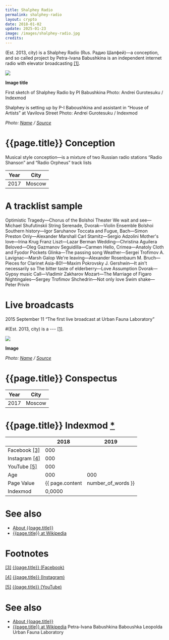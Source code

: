 ```yaml
---
title: Shalphey Radio
permalink: shalphey-radio
layout: crypto
date: 2018-01-02
update: 2025-01-23
image: /images/shalphey-radio.jpg
credits:
---
```


(Est. 2013, city) is a Shalphey Radio (Rus. Радио Шалфей)—a conception, and so called project by Petra-Ivana Babushkina is an independent internet radio with elevator broadcasting <span id="a1">[\[1\]](#f1)</span>.

![](/encyclopedia/images/image-name.jpg)

**Image title**

First sketch of Shalphey Radio by PI Babushkina
Photo: Andrei Gurotesuku / Indexmod

Shalphey is setting up by P-I Baboushkina and assistant in “House of Artists” at Vavilova Street
Photo: Andrei Gurotesuku / Indexmod

*Photo: [Name](index) / [Source](index)*

# {{page.title}} Conception
Musical style conception—is a mixture of two Russian radio stations “Radio Shanson” and “Radio Orpheus” track lists

|Year|City|
|-|-|
|2017|Moscow|

# A tracklist sample

Optimistic Tragedy—Chorus of the Bolshoi Theater
We wait and see—Michael Shufutinskii
String Serenade, Dvorak—Violin Ensemble Bolshoi
Southern history—Igor Saruhanov
Toccata and Fugue, Bach—Simon Preston
Only—Alexander Marshall
Carl Stamitz—Sergio Adzolini
Mother's love—Irina Krug
Franz Liszt—Lazar Berman
Wedding—Christina Aguilera
Beloved—Oleg Gazmanov
Seguidilla—Carmen
Hello, Crimea—Anatoly Cloth and Fyodor Pockets
Glinka—The passing song
Weather—Sergei Trofimov
A. Lavignac—Marsh Galop
We're leaving—Alexander Rosenbaum
M. Bruch—Pieces for Clarinet
Asia-80!—Maxim Pokrovsky
J. Gershwin—It ain't necessarily so
The bitter taste of elderberry—Love Assumption
Dvorak—Gypsy music
Call—Vladimir Zakharov
Mozart—The Marriage of Figaro
Nightingales—Sergey Trofimov
Shchedrin—Not only love
Swim shake—Peter Privin

# Live broadcasts
2015 September 11 “The first live broadcast at Urban Fauna Laboratory”

#(Est. 2013, city) is a --- <span id="a1">[\[1\]](#f1)</span>.

![](/encyclopedia/images/{{page.permalink}}.jpg)

**Image**

*Photo: [Name](index) / [Source](index)*

# {{page.title}} Conspectus

|Year|City|
|-|-|
|2017|Moscow|

# {{page.title}} Indexmod [*](indexmod)

||2018|2019|
|-|-|-|
|Facebook <span id="a3">[\[3\]](#f3)</span>|000||
|Instagram <span id="a4">[\[4\]](#f4)</span>|000||
|YouTube <span id="a5">[\[5\]](#f5)</span>|000||
|Age|000|000|
|Page Value|{{ page.content | number_of_words }}||
|Indexmod|0,0000||

# See also

+ [About {{page.title}}](index)
+ [{{page.title}} at Wikipedia](index)

# Footnotes

[[3]](#a3) <span id="f3"></span> [{{page.title}} (Facebook)](index)

[[4]](#a4) <span id="f4"></span> [{{page.title}} (Instagram)](index)

[[5]](#a5) <span id="f5"></span> [{{page.title}} (YouTube)](index)


# See also

+ [About {{page.title}}](index)
+ [{{page.title}} at Wikipedia](index)
Petra-Ivana Babushkina
Baboushka Leopolda
Urban Fauna Laboratory
